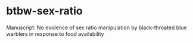 # btbw-sex-ratio
Manuscript: No evidence of sex ratio manipulation by black-throated blue warblers in response to food availability
